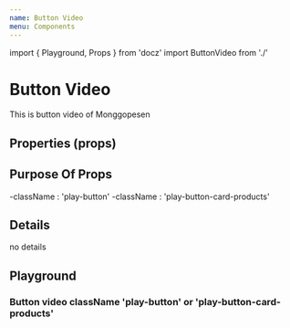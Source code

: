 ```yaml
---
name: Button Video
menu: Components
---
```


import { Playground, Props } from 'docz'
import ButtonVideo from './'

# Button Video
This is button video of Monggopesen

## Properties (props)
<Props of={ButtonVideo} />

## Purpose Of Props
-className : 'play-button'
-className : 'play-button-card-products'

## Details
no details

## Playground

### Button video className 'play-button' or 'play-button-card-products'
<Playground>
    <ButtonVideo className="play-button"/>
</Playground>

